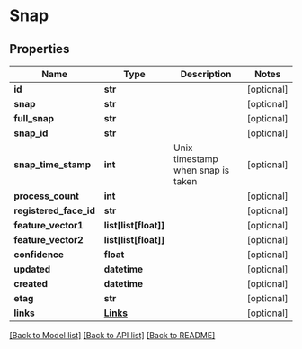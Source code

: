 # Snap

## Properties
Name | Type | Description | Notes
------------ | ------------- | ------------- | -------------
**id** | **str** |  | [optional] 
**snap** | **str** |  | [optional] 
**full_snap** | **str** |  | [optional] 
**snap_id** | **str** |  | [optional] 
**snap_time_stamp** | **int** | Unix timestamp when snap is taken | [optional] 
**process_count** | **int** |  | [optional] 
**registered_face_id** | **str** |  | [optional] 
**feature_vector1** | **list[list[float]]** |  | [optional] 
**feature_vector2** | **list[list[float]]** |  | [optional] 
**confidence** | **float** |  | [optional] 
**updated** | **datetime** |  | [optional] 
**created** | **datetime** |  | [optional] 
**etag** | **str** |  | [optional] 
**links** | [**Links**](Links.md) |  | [optional] 

[[Back to Model list]](../README.md#documentation-for-models) [[Back to API list]](../README.md#documentation-for-api-endpoints) [[Back to README]](../README.md)

